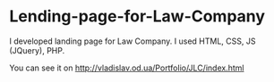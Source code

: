 # Lending-page-for-Law-Company

I developed landing page for Law Company. I used HTML, CSS, JS (JQuery), PHP.

You can see it on http://vladislav.od.ua/Portfolio/JLC/index.html 
